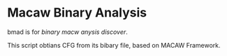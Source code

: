 # Macaw Binary Analysis
bmad is for *binary macw anysis discover*.

This script obtians CFG from its bibary file, based on MACAW Framework. 

